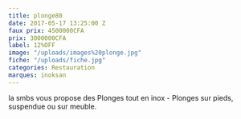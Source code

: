 ```yaml
---
title: plonge80
date: 2017-05-17 13:25:00 Z
faux prix: 4500000CFA
prix: 3000000CFA
label: 12%OFF
image: "/uploads/images%20plonge.jpg"
fiche: "/uploads/fiche.jpg"
categories: Restauration
marques: inoksan
---
```


la smbs vous propose des Plonges tout en inox - Plonges sur pieds, suspendue ou sur meuble. 
